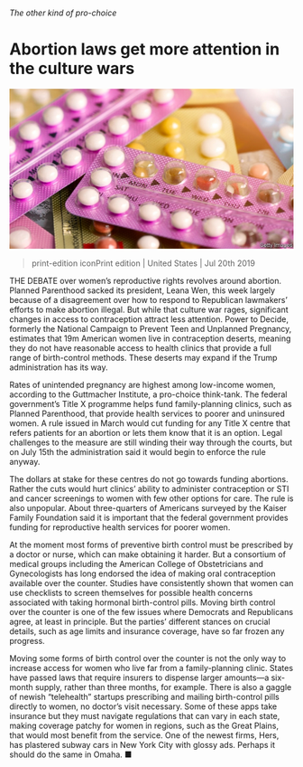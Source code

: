 ###### The other kind of pro-choice

# Abortion laws get more attention in the culture wars 

![image](images/20190720_USP504.jpg) 

> print-edition iconPrint edition | United States | Jul 20th 2019 

THE DEBATE over women’s reproductive rights revolves around abortion. Planned Parenthood sacked its president, Leana Wen, this week largely because of a disagreement over how to respond to Republican lawmakers’ efforts to make abortion illegal. But while that culture war rages, significant changes in access to contraception attract less attention. Power to Decide, formerly the National Campaign to Prevent Teen and Unplanned Pregnancy, estimates that 19m American women live in contraception deserts, meaning they do not have reasonable access to health clinics that provide a full range of birth-control methods. These deserts may expand if the Trump administration has its way. 

Rates of unintended pregnancy are highest among low-income women, according to the Guttmacher Institute, a pro-choice think-tank. The federal government’s Title X programme helps fund family-planning clinics, such as Planned Parenthood, that provide health services to poorer and uninsured women. A rule issued in March would cut funding for any Title X centre that refers patients for an abortion or lets them know that it is an option. Legal challenges to the measure are still winding their way through the courts, but on July 15th the administration said it would begin to enforce the rule anyway. 

The dollars at stake for these centres do not go towards funding abortions. Rather the cuts would hurt clinics’ ability to administer contraception or STI and cancer screenings to women with few other options for care. The rule is also unpopular. About three-quarters of Americans surveyed by the Kaiser Family Foundation said it is important that the federal government provides funding for reproductive health services for poorer women. 

At the moment most forms of preventive birth control must be prescribed by a doctor or nurse, which can make obtaining it harder. But a consortium of medical groups including the American College of Obstetricians and Gynecologists has long endorsed the idea of making oral contraception available over the counter. Studies have consistently shown that women can use checklists to screen themselves for possible health concerns associated with taking hormonal birth-control pills. Moving birth control over the counter is one of the few issues where Democrats and Republicans agree, at least in principle. But the parties’ different stances on crucial details, such as age limits and insurance coverage, have so far frozen any progress. 

Moving some forms of birth control over the counter is not the only way to increase access for women who live far from a family-planning clinic. States have passed laws that require insurers to dispense larger amounts—a six-month supply, rather than three months, for example. There is also a gaggle of newish “telehealth” startups prescribing and mailing birth-control pills directly to women, no doctor’s visit necessary. Some of these apps take insurance but they must navigate regulations that can vary in each state, making coverage patchy for women in regions, such as the Great Plains, that would most benefit from the service. One of the newest firms, Hers, has plastered subway cars in New York City with glossy ads. Perhaps it should do the same in Omaha. ■ 

